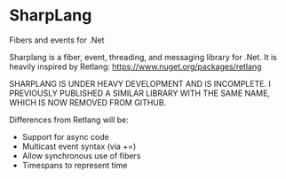 # SharpLang
Fibers and events for .Net

Sharplang is a fiber, event, threading, and messaging library for .Net. It is heavily
inspired by Retlang: https://www.nuget.org/packages/retlang

SHARPLANG IS UNDER HEAVY DEVELOPMENT AND IS INCOMPLETE. I PREVIOUSLY PUBLISHED A SIMILAR
LIBRARY WITH THE SAME NAME, WHICH IS NOW REMOVED FROM GITHUB.

Differences from Retlang will be:
- Support for async code
- Multicast event syntax (via +=)
- Allow synchronous use of fibers
- Timespans to represent time